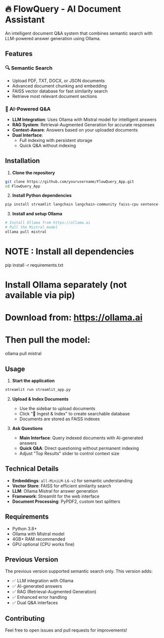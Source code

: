 # 🔥 FlowQuery - AI Document Assistant

An intelligent document Q&A system that combines semantic search with LLM-powered answer generation using Ollama.

## Features

### 🔍 Semantic Search
- Upload PDF, TXT, DOCX, or JSON documents
- Advanced document chunking and embedding
- FAISS vector database for fast similarity search
- Retrieve most relevant document sections

### 🤖 AI-Powered Q&A
- **LLM Integration**: Uses Ollama with Mistral model for intelligent answers
- **RAG System**: Retrieval-Augmented Generation for accurate responses
- **Context-Aware**: Answers based on your uploaded documents
- **Dual Interface**: 
  - Full indexing with persistent storage
  - Quick Q&A without indexing

## Installation

1. **Clone the repository**
```bash
git clone https://github.com/yourusername/FlowQuery_App.git
cd FlowQuery_App
```

2. **Install Python dependencies**
```bash
pip install streamlit langchain langchain-community faiss-cpu sentence-transformers numpy PyPDF2
```

3. **Install and setup Ollama**
```bash
# Install Ollama from https://ollama.ai
# Pull the Mistral model
ollama pull mistral
```

# NOTE : Install all dependencies
pip install -r requirements.txt

# Install Ollama separately (not available via pip)
# Download from: https://ollama.ai
# Then pull the model:
ollama pull mistral

## Usage

1. **Start the application**
```bash
streamlit run streamlit_app.py
```

2. **Upload & Index Documents**
   - Use the sidebar to upload documents
   - Click "🚀 Ingest & Index" to create searchable database
   - Documents are stored as FAISS indexes

3. **Ask Questions**
   - **Main Interface**: Query indexed documents with AI-generated answers
   - **Quick Q&A**: Direct questioning without permanent indexing
   - Adjust "Top Results" slider to control context size

## Technical Details

- **Embeddings**: `all-MiniLM-L6-v2` for semantic understanding
- **Vector Store**: FAISS for efficient similarity search  
- **LLM**: Ollama Mistral for answer generation
- **Framework**: Streamlit for the web interface
- **Document Processing**: PyPDF2, custom text splitters

## Requirements

- Python 3.8+
- Ollama with Mistral model
- 4GB+ RAM recommended
- GPU optional (CPU works fine)

## Previous Version

The previous version supported semantic search only. This version adds:
- ✅ LLM integration with Ollama
- ✅ AI-generated answers
- ✅ RAG (Retrieval-Augmented Generation)
- ✅ Enhanced error handling
- ✅ Dual Q&A interfaces

## Contributing

Feel free to open issues and pull requests for improvements!
